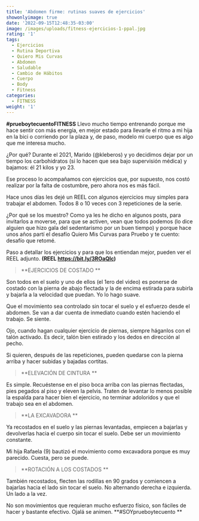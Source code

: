 ```yaml
---
title: 'Abdomen firme: rutinas suaves de ejercicios'
showonlyimage: true
date: '2022-09-15T12:48:35-03:00'
image: /images/uploads/fitness-ejercicios-1-ppal.jpg
rating: '1'
tags:
  - Ejercicios
  - Rutina Deportiva
  - Quiero Mis Curvas
  - Abdomen
  - Saludable
  - Cambio de Hábitos
  - Cuerpo
  - Body
  - Fitness
categories:
  - FITNESS
weight: '1'
---
```

**\#prueboytecuentoFITNESS** Llevo mucho tiempo entrenando porque me hace sentir con más energía, en mejor estado para llevarle el ritmo a mi hija en la bici o corriendo por la plaza y, de paso, modelo mi cuerpo que es algo que me interesa mucho.

<!--more-->

¿Por qué? Durante el 2021, Marido (@kleberos) y yo decidimos dejar por un tiempo los carbohidratos (si lo hacen que sea bajo supervisión médica) y bajamos: él 21 kilos y yo 23. 



Ese proceso lo acompañamos con ejercicios que, por supuesto, nos costó realizar por la falta de costumbre, pero ahora nos es más fácil.



Hace unos días les dejé un REEL con algunos ejercicios muy simples para trabajar el abdomen. Todos 8 o 10 veces con 3 repeticiones de la serie.



¿Por qué se los muestro? Como ya les he dicho en algunos posts, para invitarlos a moverse, para que se activen, vean que todos podemos (lo dice alguien que hizo gala del sedentarismo por un buen tiempo) y porque hace unos años partí el desafío Quiero Mis Curvas para Pruebo y te cuento: desafío que retomé.



Paso a detallar los ejercicios y para que los entiendan mejor, pueden ver el REEL adjunto. **(REEL https://bit.ly/3ROaQIc)**



> **EJERCICIOS DE COSTADO**

Son todos en el suelo y uno de ellos (el 1ero del video) es ponerse de costado con la pierna de abajo flectada y la de encima estirada para subirla y bajarla a la velocidad que puedan. Yo lo hago suave. 



Que el movimiento sea controlado sin tocar el suelo y el esfuerzo desde el abdomen. Se van a dar cuenta de inmediato cuando estén haciendo el trabajo. Se siente.



Ojo, cuando hagan cualquier ejercicio de piernas, siempre háganlos con el talón activado. Es decir, talón bien estirado y los dedos en dirección al pecho. 



Si quieren, después de las repeticiones, pueden quedarse con la pierna arriba y hacer subidas y bajadas cortitas.



> **ELEVACIÓN DE CINTURA**

Es simple. Recuéstense en el piso boca arriba con las piernas flectadas, pies pegados al piso y eleven la pelvis. Traten de levantar lo menos posible la espalda para hacer bien el ejercicio, no terminar adoloridos y que el trabajo sea en el abdomen.



> **LA EXCAVADORA**

Ya recostados en el suelo y las piernas levantadas, empiecen a bajarlas y devolverlas hacia el cuerpo sin tocar el suelo. Debe ser un movimiento constante. 



Mi hija Rafaela (9) bautizó el movimiento como excavadora porque es muy parecido. Cuesta, pero se puede.



> **ROTACIÓN A LOS COSTADOS**

También recostados, flecten las rodillas en 90 grados y comiencen a bajarlas hacia el lado sin tocar el suelo. No alternando derecha e izquierda. Un lado a la vez.



No son movimientos que requieran mucho esfuerzo físico, son fáciles de hacer y bastante efectivo. Ojalá se animen. **\#SOYprueboytecuento**

